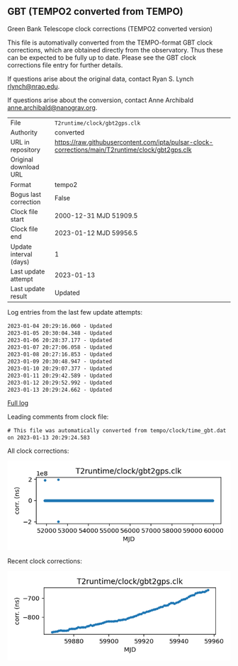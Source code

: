 
## GBT (TEMPO2 converted from TEMPO)

Green Bank Telescope clock corrections (TEMPO2 converted version)

This file is automativally converted from the TEMPO-format GBT
clock corrections, which are obtained directly from the observatory.
Thus these can be expected to be fully up to date. Please see the
GBT clock corrections file entry for further details.

If questions arise about the original data, contact Ryan S. Lynch
<rlynch@nrao.edu>.

If questions arise about the conversion, contact Anne Archibald
<anne.archibald@nanograv.org>.

|     |     |
|:--- |:--- |
| File | `T2runtime/clock/gbt2gps.clk` |
| Authority | converted |
| URL in repository | <https://raw.githubusercontent.com/ipta/pulsar-clock-corrections/main/T2runtime/clock/gbt2gps.clk> |
| Original download URL | <None> |
| Format | tempo2 |
| Bogus last correction | False |
| Clock file start | 2000-12-31 MJD 51909.5 |
| Clock file end | 2023-01-12 MJD 59956.5 |
| Update interval (days) | 1 |
| Last update attempt | 2023-01-13 |
| Last update result | Updated |

Log entries from the last few update attempts:
```
2023-01-04 20:29:16.060 - Updated
2023-01-05 20:30:04.348 - Updated
2023-01-06 20:28:37.177 - Updated
2023-01-07 20:27:06.058 - Updated
2023-01-08 20:27:16.853 - Updated
2023-01-09 20:30:48.947 - Updated
2023-01-10 20:29:07.377 - Updated
2023-01-11 20:29:42.589 - Updated
2023-01-12 20:29:52.992 - Updated
2023-01-13 20:29:24.662 - Updated
```
[Full log](https://raw.githubusercontent.com/ipta/pulsar-clock-corrections/main/log/T2runtime/clock/gbt2gps.clk.log)

Leading comments from clock file:

    # This file was automatically converted from tempo/clock/time_gbt.dat on 2023-01-13 20:29:24.583



All clock corrections:

![plot of all clock corrections](gbt2gps.clk.png "All corrections")

Recent clock corrections:

![plot of recent clock corrections](gbt2gps.clk.short.png "Recent corrections")

